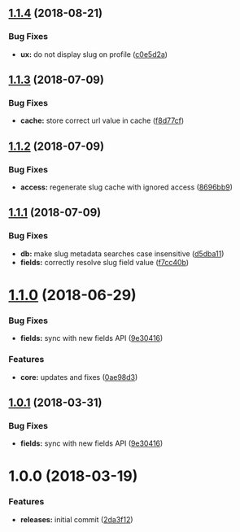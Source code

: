 <a name="1.1.4"></a>
## [1.1.4](https://github.com/hypeJunctionPro/Elgg3-hypeSlug/compare/1.1.3...1.1.4) (2018-08-21)


### Bug Fixes

* **ux:** do not display slug on profile ([c0e5d2a](https://github.com/hypeJunctionPro/Elgg3-hypeSlug/commit/c0e5d2a))



<a name="1.1.3"></a>
## [1.1.3](https://github.com/hypeJunctionPro/Elgg3-hypeSlug/compare/1.1.2...1.1.3) (2018-07-09)


### Bug Fixes

* **cache:** store correct url value in cache ([f8d77cf](https://github.com/hypeJunctionPro/Elgg3-hypeSlug/commit/f8d77cf))



<a name="1.1.2"></a>
## [1.1.2](https://github.com/hypeJunctionPro/Elgg3-hypeSlug/compare/1.1.1...1.1.2) (2018-07-09)


### Bug Fixes

* **access:** regenerate slug cache with ignored access ([8696bb9](https://github.com/hypeJunctionPro/Elgg3-hypeSlug/commit/8696bb9))



<a name="1.1.1"></a>
## [1.1.1](https://github.com/hypeJunctionPro/Elgg3-hypeSlug/compare/1.1.0...1.1.1) (2018-07-09)


### Bug Fixes

* **db:** make slug metadata searches case insensitive ([d5dba11](https://github.com/hypeJunctionPro/Elgg3-hypeSlug/commit/d5dba11))
* **fields:** correctly resolve slug field value ([f7cc40b](https://github.com/hypeJunctionPro/Elgg3-hypeSlug/commit/f7cc40b))



<a name="1.1.0"></a>
# [1.1.0](https://github.com/hypeJunctionPro/Elgg3-hypeSlug/compare/1.0.0...1.1.0) (2018-06-29)


### Bug Fixes

* **fields:** sync with new fields API ([9e30416](https://github.com/hypeJunctionPro/Elgg3-hypeSlug/commit/9e30416))


### Features

* **core:** updates and fixes ([0ae98d3](https://github.com/hypeJunctionPro/Elgg3-hypeSlug/commit/0ae98d3))



<a name="1.0.1"></a>
## [1.0.1](https://github.com/hypeJunctionPro/Elgg3-hypeSlug/compare/1.0.0...1.0.1) (2018-03-31)


### Bug Fixes

* **fields:** sync with new fields API ([9e30416](https://github.com/hypeJunctionPro/Elgg3-hypeSlug/commit/9e30416))



<a name="1.0.0"></a>
# 1.0.0 (2018-03-19)


### Features

* **releases:** initial commit ([2da3f12](https://github.com/hypeJunctionPro/Elgg3-hypeSlug/commit/2da3f12))



